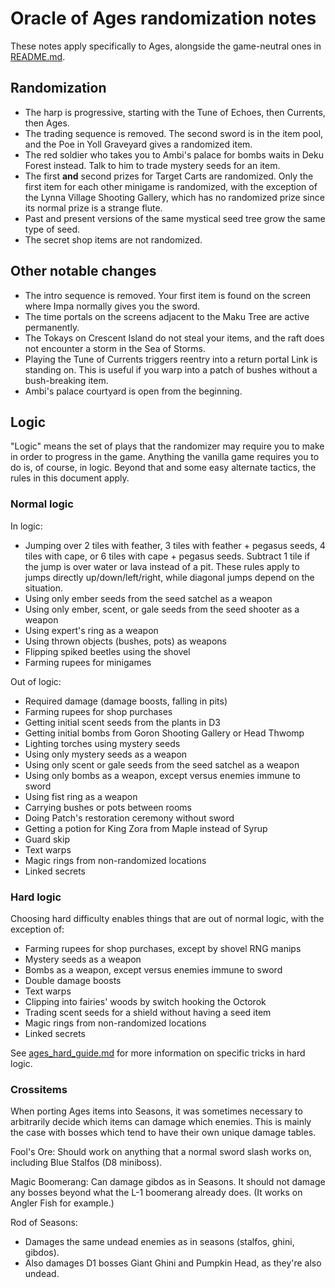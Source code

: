 # Oracle of Ages randomization notes

These notes apply specifically to Ages, alongside the game-neutral ones in
[README.md](https://github.com/jangler/oracles-randomizer/blob/master/README.md).


## Randomization

- The harp is progressive, starting with the Tune of Echoes, then Currents,
  then Ages.
- The trading sequence is removed. The second sword is in the item pool, and
  the Poe in Yoll Graveyard gives a randomized item.
- The red soldier who takes you to Ambi's palace for bombs waits in Deku Forest
  instead. Talk to him to trade mystery seeds for an item.
- The first **and** second prizes for Target Carts are randomized. Only the
  first item for each other minigame is randomized, with the exception of the
  Lynna Village Shooting Gallery, which has no randomized prize since its
  normal prize is a strange flute.
- Past and present versions of the same mystical seed tree grow the same type
  of seed.
- The secret shop items are not randomized.


## Other notable changes

- The intro sequence is removed. Your first item is found on the screen where
  Impa normally gives you the sword.
- The time portals on the screens adjacent to the Maku Tree are active
  permanently.
- The Tokays on Crescent Island do not steal your items, and the raft does not
  encounter a storm in the Sea of Storms.
- Playing the Tune of Currents triggers reentry into a return portal Link is
  standing on. This is useful if you warp into a patch of bushes without a
  bush-breaking item.
- Ambi's palace courtyard is open from the beginning.


## Logic

"Logic" means the set of plays that the randomizer may require you to make in
order to progress in the game. Anything the vanilla game requires you to do is,
of course, in logic. Beyond that and some easy alternate tactics, the rules in
this document apply.


### Normal logic

In logic:

- Jumping over 2 tiles with feather, 3 tiles with feather + pegasus seeds, 4
  tiles with cape, or 6 tiles with cape + pegasus seeds. Subtract 1 tile if the
  jump is over water or lava instead of a pit. These rules apply to jumps
  directly up/down/left/right, while diagonal jumps depend on the situation.
- Using only ember seeds from the seed satchel as a weapon
- Using only ember, scent, or gale seeds from the seed shooter as a weapon
- Using expert's ring as a weapon
- Using thrown objects (bushes, pots) as weapons
- Flipping spiked beetles using the shovel
- Farming rupees for minigames

Out of logic:

- Required damage (damage boosts, falling in pits)
- Farming rupees for shop purchases
- Getting initial scent seeds from the plants in D3
- Getting initial bombs from Goron Shooting Gallery or Head Thwomp
- Lighting torches using mystery seeds
- Using only mystery seeds as a weapon
- Using only scent or gale seeds from the seed satchel as a weapon
- Using only bombs as a weapon, except versus enemies immune to sword
- Using fist ring as a weapon
- Carrying bushes or pots between rooms
- Doing Patch's restoration ceremony without sword
- Getting a potion for King Zora from Maple instead of Syrup
- Guard skip
- Text warps
- Magic rings from non-randomized locations
- Linked secrets


### Hard logic

Choosing hard difficulty enables things that are out of normal logic, with the
exception of:

- Farming rupees for shop purchases, except by shovel RNG manips
- Mystery seeds as a weapon
- Bombs as a weapon, except versus enemies immune to sword
- Double damage boosts
- Text warps
- Clipping into fairies' woods by switch hooking the Octorok
- Trading scent seeds for a shield without having a seed item
- Magic rings from non-randomized locations
- Linked secrets

See
[ages_hard_guide.md](https://github.com/jangler/oracles-randomizer/blob/master/doc/ages_hard_guide.md)
for more information on specific tricks in hard logic.


### Crossitems

When porting Ages items into Seasons, it was sometimes necessary to arbitrarily
decide which items can damage which enemies. This is mainly the case with bosses
which tend to have their own unique damage tables.

Fool's Ore: Should work on anything that a normal sword slash works on,
including Blue Stalfos (D8 miniboss).

Magic Boomerang: Can damage gibdos as in Seasons. It should not damage any
bosses beyond what the L-1 boomerang already does. (It works on Angler Fish for
example.)

Rod of Seasons:
- Damages the same undead enemies as in seasons (stalfos, ghini, gibdos).
- Also damages D1 bosses Giant Ghini and Pumpkin Head, as they're also undead.
